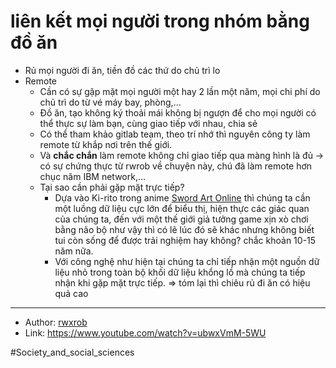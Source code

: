 # liên kết mọi người trong nhóm bằng đồ ăn

- Rủ mọi người đi ăn, tiền đồ các thứ do chủ trì lo
- Remote
  - Cần có sự gặp mặt mọi người một hay 2 lần một năm, mọi chi phí do chủ trì do từ vé máy bay, phòng,...
  - Đồ ăn, tạo không ký thoải mái không bị ngượn để cho mọi người có thể thực sự làm bạn, cùng giao tiếp với nhau, chia sẻ
  - Có thể tham khảo gitlab team, theo trí nhớ thì nguyên công ty làm remote từ khắp nơi trên thế giới.
  - Và **chắc chắn** làm remote không chỉ giao tiếp qua màng hình là đủ → có sự chứng thực từ rwrob về chuyện này, chú đã làm remote hơn chục năm IBM network,...
  - Tại sao cần phải gặp mặt trực tiếp?
    - Dựa vào Ki-rito trong anime [Sword Art Online](Sword%20Art%20Online.md) thì chúng ta cần một luồng dữ liệu cực lớn để biểu thị, hiện thực các giác quan của chúng ta, đến với một thế giới giả tưởng game xịn xò chơi bằng não bộ như vậy thì có lẽ lúc đó sẽ khác nhưng không biết tui còn sống để được trải nghiệm hay không? chắc khoản 10-15 năm nữa.
    - Với công nghệ như hiện tại chúng ta chỉ tiếp nhận một nguồn dữ liệu nhỏ trong toàn bộ khối dữ liệu khổng lồ mà chúng ta tiếp nhận khi gặp mặt trực tiếp.
      ⇒ tóm lại thì chiêu rủ đi ăn có hiệu quả cao

---

- Author: [rwxrob](rwxrob.md)
- Link: <https://www.youtube.com/watch?v=ubwxVmM-5WU>

#Society_and_social_sciences 